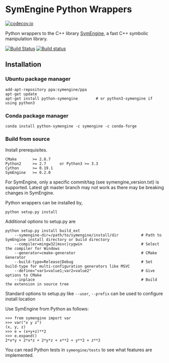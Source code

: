 # SymEngine Python Wrappers

[![codecov.io](https://codecov.io/github/symengine/symengine.py/coverage.svg?branch=master)](https://codecov.io/github/symengine/symengine.py?branch=master)

Python wrappers to the C++ library [SymEngine](https://github.com/symengine/symengine),
a fast C++ symbolic manipulation library.

[![Build Status](https://travis-ci.org/symengine/symengine.py.svg)](https://travis-ci.org/symengine/symengine.py) [![Build status](https://ci.appveyor.com/api/projects/status/97hn32jomyyn2aft/branch/master?svg=true)](https://ci.appveyor.com/project/isuruf/symengine-py-l1jmr/branch/master)

## Installation

### Ubuntu package manager

    add-apt-repository ppa:symengine/ppa
    apt-get update
    apt-get install python-symengine        # or python3-symengine if using python3

### Conda package manager

    conda install python-symengine -c symengine -c conda-forge

### Build from source

Install prerequisites.

    CMake       >= 2.8.7
    Python2     >= 2.7      or Python3 >= 3.3
    Cython      >= 0.19.1
    SymEngine   >= 0.2.0

For SymEngine, only a specific commit/tag (see symengine_version.txt) is supported.
Latest git master branch may not work as there may be breaking changes in SymEngine.

Python wrappers can be installed by,

    python setup.py install

Additional options to setup.py are

    python setup.py install build_ext
        --symengine-dir=/path/to/symengine/install/dir          # Path to SymEngine install directory or build directory
        --compiler=mingw32|msvc|cygwin                          # Select the compiler for Windows
        --generator=cmake-generator                             # CMake Generator
        --build-type=Release|Debug                              # Set build-type for multi-configuration generators like MSVC
        --define="var1=value1;var2=value2"                      # Give options to CMake
        --inplace                                               # Build the extension in source tree

Standard options to setup.py like `--user`, `--prefix` can be used to configure install location

Use SymEngine from Python as follows:

    >>> from symengine import var
    >>> var("x y z")
    (x, y, z)
    >>> e = (x+y+z)**2
    >>> e.expand()
    2*x*y + 2*x*z + 2*y*z + x**2 + y**2 + z**2

You can read Python tests in `symengine/tests` to see what features are
implemented.
